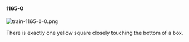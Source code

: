 #### 1165-0
![train-1165-0-0.png](https://github.com/lil-lab/nlvr/raw/master/nlvr/train/images/66/train-1165-0-0.png "train-1165-0-0.png")

There is exactly one yellow square closely touching the bottom of a box.